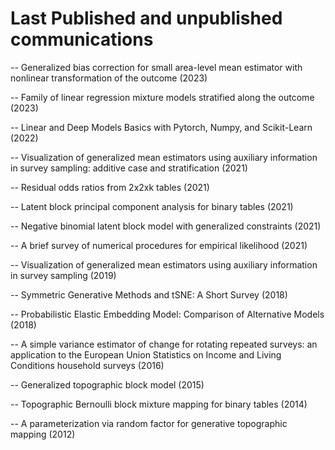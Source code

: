 # Last Published and unpublished communications

-- Generalized bias correction for small area-level mean estimator with nonlinear transformation of the outcome (2023) </br>

-- Family of linear regression mixture models stratified along the outcome (2023) </br>

-- Linear and Deep Models Basics with Pytorch, Numpy, and Scikit-Learn (2022) </br>

-- Visualization of generalized mean estimators using auxiliary information in survey sampling: additive case and stratification (2021) </br>

-- Residual odds ratios from 2x2xk tables (2021) </br>

-- Latent block principal component analysis for binary tables (2021) </br>

-- Negative binomial latent block model with generalized constraints (2021) </br>

-- A brief survey of numerical procedures for empirical likelihood (2021) </br>

-- Visualization of generalized mean estimators using auxiliary information in survey sampling (2019) </br>

-- Symmetric Generative Methods and tSNE: A Short Survey (2018) </br>

-- Probabilistic Elastic Embedding Model: Comparison of Alternative Models (2018) </br>

-- A simple variance estimator of change for rotating repeated surveys: an application to the European Union Statistics on Income and Living Conditions household surveys (2016) </br>

-- Generalized topographic block model (2015) </br>

-- Topographic Bernoulli block mixture mapping for binary tables (2014)  </br>

-- A parameterization via random factor for generative topographic mapping (2012) </br>





